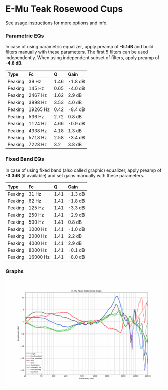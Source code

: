 # E-Mu Teak Rosewood Cups
See [usage instructions](https://github.com/jaakkopasanen/AutoEq#usage) for more options and info.

### Parametric EQs
In case of using parametric equalizer, apply preamp of **-5.1dB** and build filters manually
with these parameters. The first 5 filters can be used independently.
When using independent subset of filters, apply preamp of **-4.8 dB**.

| Type    | Fc       |    Q | Gain    |
|:--------|:---------|:-----|:--------|
| Peaking | 39 Hz    | 1.46 | -1.8 dB |
| Peaking | 145 Hz   | 0.65 | -4.0 dB |
| Peaking | 2467 Hz  | 1.62 | 2.9 dB  |
| Peaking | 3898 Hz  | 3.53 | 4.0 dB  |
| Peaking | 19265 Hz | 0.42 | -8.4 dB |
| Peaking | 536 Hz   | 2.72 | 0.8 dB  |
| Peaking | 1124 Hz  | 4.66 | -0.9 dB |
| Peaking | 4338 Hz  | 4.18 | 1.3 dB  |
| Peaking | 5718 Hz  | 2.58 | -3.4 dB |
| Peaking | 7228 Hz  | 3.2  | 3.8 dB  |

### Fixed Band EQs
In case of using fixed band (also called graphic) equalizer, apply preamp of **-3.3dB**
(if available) and set gains manually with these parameters.

| Type    | Fc       |    Q | Gain    |
|:--------|:---------|:-----|:--------|
| Peaking | 31 Hz    | 1.41 | -1.3 dB |
| Peaking | 62 Hz    | 1.41 | -1.8 dB |
| Peaking | 125 Hz   | 1.41 | -3.3 dB |
| Peaking | 250 Hz   | 1.41 | -2.9 dB |
| Peaking | 500 Hz   | 1.41 | 0.8 dB  |
| Peaking | 1000 Hz  | 1.41 | -1.0 dB |
| Peaking | 2000 Hz  | 1.41 | 2.2 dB  |
| Peaking | 4000 Hz  | 1.41 | 2.9 dB  |
| Peaking | 8000 Hz  | 1.41 | -0.1 dB |
| Peaking | 16000 Hz | 1.41 | -8.0 dB |

### Graphs
![](./E-Mu%20Teak%20Rosewood%20Cups.png)
